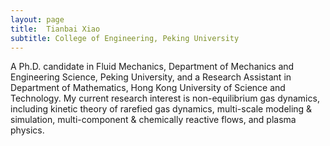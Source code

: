 ```yaml
---
layout: page
title:  Tianbai Xiao
subtitle: College of Engineering, Peking University
---
```


A Ph.D. candidate in Fluid Mechanics,  Department of Mechanics and Engineering Science, Peking University,
and a Research Assistant in Department of Mathematics, Hong Kong University of Science and Technology.
My current research interest is non-equilibrium gas dynamics, including kinetic theory of rarefied gas dynamics, multi-scale modeling & simulation,  multi-component & chemically reactive flows, and plasma physics.

